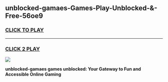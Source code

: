 
## unblocked-gamaes-Games-Play-Unblocked-&-Free-56oe9
<h3>
<a href="https://premium76.site?title=unblocked-gamaes&ref=24A">CLICK TO PLAY</a></h3>
<hr>

<h3>
<a href="https://premium76.site?title=unblocked-gamaes&ref=24A">CLICK 2 PLAY</a>
  
</h3>

<a href="https://premium76.site?title=unblocked-gamaes&ref=24A"><img src="https://clearcache.store/games.png"></a>


**unblocked-gamaes games unblocked: Your Gateway to Fun and Accessible Online Gaming**
